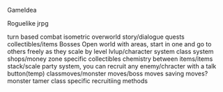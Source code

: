 GameIdea 

Roguelike jrpg

  turn based combat
  isometric overworld
  story/dialogue quests
  collectibles/items
  Bosses
  Open world with areas, start in one and go to others freely as they scale by level
  lvlup/character system
  class system
  shops/money
  zone specific collectibles
  chemistry between items/items stack/scale
  party system, you can recruit any enemy/chracter with a talk button(temp)
  classmoves/monster moves/boss moves
  saving moves?
  monster tamer class
  specific recruitiing methods 
  
